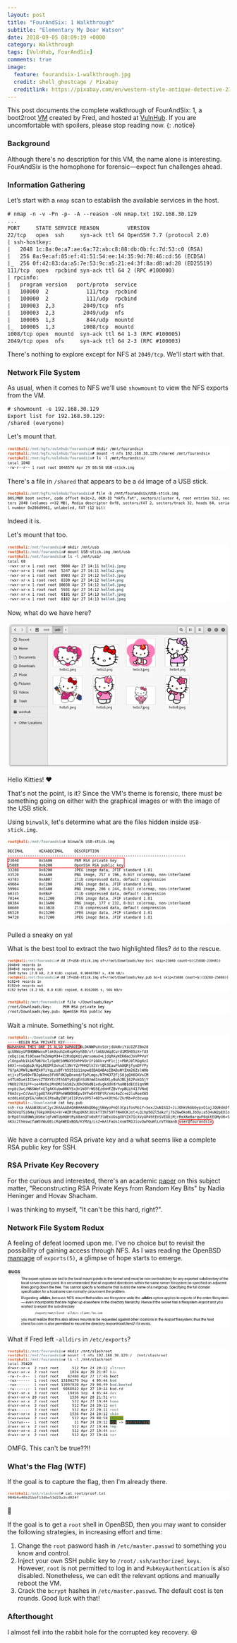 ```yaml
---
layout: post
title: "FourAndSix: 1 Walkthrough"
subtitle: "Elementary My Dear Watson"
date: 2018-09-05 08:09:19 +0000
category: Walkthrough
tags: [VulnHub, FourAndSix]
comments: true
image:
  feature: fourandsix-1-walkthrough.jpg
  credit: shell_ghostcage / Pixabay
  creditlink: https://pixabay.com/en/western-style-antique-detective-2312246/
---
```


This post documents the complete walkthrough of FourAndSix: 1, a boot2root [VM][1] created by Fred, and hosted at [VulnHub][2]. If you are uncomfortable with spoilers, please stop reading now.
{: .notice}

<!--more-->

### Background

Although there's no description for this VM, the name alone is interesting. FourAndSix is the homophone for forensic—expect fun challenges ahead.

### Information Gathering

Let’s start with a `nmap` scan to establish the available services in the host.

```
# nmap -n -v -Pn -p- -A --reason -oN nmap.txt 192.168.30.129
...
PORT     STATE SERVICE REASON         VERSION
22/tcp   open  ssh     syn-ack ttl 64 OpenSSH 7.7 (protocol 2.0)
| ssh-hostkey:
|   2048 1c:8a:0e:a7:ae:6a:72:ab:c8:88:db:0b:fc:7d:53:c0 (RSA)
|   256 8a:9e:af:85:ef:41:51:54:ee:14:35:9d:78:46:cd:56 (ECDSA)
|_  256 0f:42:83:da:a5:7e:53:9c:a5:21:e4:3f:8a:d8:ad:28 (ED25519)
111/tcp  open  rpcbind syn-ack ttl 64 2 (RPC #100000)
| rpcinfo:
|   program version   port/proto  service
|   100000  2            111/tcp  rpcbind
|   100000  2            111/udp  rpcbind
|   100003  2,3         2049/tcp  nfs
|   100003  2,3         2049/udp  nfs
|   100005  1,3          844/udp  mountd
|_  100005  1,3         1008/tcp  mountd
1008/tcp open  mountd  syn-ack ttl 64 1-3 (RPC #100005)
2049/tcp open  nfs     syn-ack ttl 64 2-3 (RPC #100003)
```

There's nothing to explore except for NFS at `2049/tcp`. We'll start with that.

### Network File System

As usual, when it comes to NFS we'll use `showmount` to view the NFS exports from the VM.

```
# showmount -e 192.168.30.129
Export list for 192.168.30.129:
/shared (everyone)
```

Let's mount that.

![9dfdac56.png](/assets/images/posts/fourandsix-1-walkthrough/9dfdac56.png)

There's a file in `/shared` that appears to be a `dd` image of a USB stick.

![ef01a6f3.png](/assets/images/posts/fourandsix-1-walkthrough/ef01a6f3.png)

Indeed it is.

Let's mount that too.

![d4e2e4a4.png](/assets/images/posts/fourandsix-1-walkthrough/d4e2e4a4.png)

Now, what do we have here?

![1121935d.png](/assets/images/posts/fourandsix-1-walkthrough/1121935d.png)

Hello Kitties! :heart:

That's not the point, is it? Since the VM's theme is forensic, there must be something going on either with the graphical images or with the image of the USB stick.

Using `binwalk`, let's determine what are the files hidden inside `USB-stick.img`.

![23da2447.png](/assets/images/posts/fourandsix-1-walkthrough/23da2447.png)

Pulled a sneaky on ya!

What is the best tool to extract the two highlighted files? `dd` to the rescue.

![3fdf80b9.png](/assets/images/posts/fourandsix-1-walkthrough/3fdf80b9.png)

![c70964a0.png](/assets/images/posts/fourandsix-1-walkthrough/c70964a0.png)

Wait a minute. Something's not right.

![bebe934c.png](/assets/images/posts/fourandsix-1-walkthrough/bebe934c.png)

We have a corrupted RSA private key and a what seems like a complete RSA public key for SSH.

### RSA Private Key Recovery

For the curious and interested, there's an academic [paper](https://hovav.net/ucsd/papers/hs09.html) on this subject matter, "Reconstructing RSA Private Keys from Random Key Bits" by Nadia Heninger and Hovav Shacham.

I was thinking to myself, "It can't be this hard, right?".

### Network File System Redux

A feeling of defeat loomed upon me. I've no choice but to revisit the possibility of gaining access through NFS. As I was reading the OpenBSD [manpage](https://man.openbsd.org/exports.5) of `exports(5)`, a glimpse of hope starts to emerge.

![2fd7383f.png](/assets/images/posts/fourandsix-1-walkthrough/2fd7383f.png)

What if Fred left `-alldirs` in `/etc/exports`?

![6f0b6c9e.png](/assets/images/posts/fourandsix-1-walkthrough/6f0b6c9e.png)

OMFG. This can't be true??!!

### What's the Flag (WTF)

If the goal is to capture the flag, then I'm already there.

![5800e50d.png](/assets/images/posts/fourandsix-1-walkthrough/5800e50d.png)

:dancer:

If the goal is to get a `root` shell in OpenBSD, then you may want to consider the following strategies, in increasing effort and time:

1. Change the `root` pasword hash in `/etc/master.passwd` to something you know and control.
2. Inject your own SSH public key to `/root/.ssh/authorized_keys`. However, `root` is not permitted to log in and `PubKeyAuthentication` is also disabled. Nonetheless, we can edit the relevant options and manually reboot the VM.
3. Crack the `bcrypt` hashes in `/etc/master.passwd`. The default cost is ten rounds. Good luck with that!

### Afterthought

I almost fell into the rabbit hole for the corrupted key recovery. :laughing:

[1]: https://www.vulnhub.com/entry/fourandsix-1,236/
[2]: https://www.vulnhub.com/
